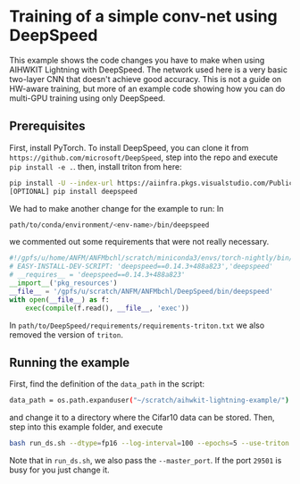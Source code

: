 # Training of a simple conv-net using DeepSpeed
This example shows the code changes you have to make when using AIHWKIT Lightning with DeepSpeed.
The network used here is a very basic two-layer CNN that doesn't achieve good accuracy. This
is not a guide on HW-aware training, but more of an example code showing how you can
do multi-GPU training using only DeepSpeed.

## Prerequisites
First, install PyTorch.
To install DeepSpeed, you can clone it from `https://github.com/microsoft/DeepSpeed`, step into the repo and execute `pip install -e .`.
then, install triton from here:
```bash
pip install -U --index-url https://aiinfra.pkgs.visualstudio.com/PublicPackages/_packaging/Triton-Nightly/pypi/simple/ triton-nightly
[OPTIONAL] pip install deepspeed
```

We had to make another change for the example to run:
In
```bash
path/to/conda/environment/<env-name>/bin/deepspeed
```
we commented out some requirements that were not really necessary.
```python
#!/gpfs/u/home/ANFM/ANFMbchl/scratch/miniconda3/envs/torch-nightly/bin/python
# EASY-INSTALL-DEV-SCRIPT: 'deepspeed==0.14.3+488a823','deepspeed'
# __requires__ = 'deepspeed==0.14.3+488a823'
__import__('pkg_resources')
__file__ = '/gpfs/u/scratch/ANFM/ANFMbchl/DeepSpeed/bin/deepspeed'
with open(__file__) as f:
    exec(compile(f.read(), __file__, 'exec'))
```
In `path/to/DeepSpeed/requirements/requirements-triton.txt` we also removed the version
of `triton`.

## Running the example
First, find the definition of the `data_path` in the script:
```bash
data_path = os.path.expanduser("~/scratch/aihwkit-lightning-example/")
```
and change it to a directory where the Cifar10 data can be stored.
Then, step into this example folder, and execute

```bash
bash run_ds.sh --dtype=fp16 --log-interval=100 --epochs=5 --use-triton
```

Note that in `run_ds.sh`, we also pass the `--master_port`. If the port `29501` is busy for you
just change it.